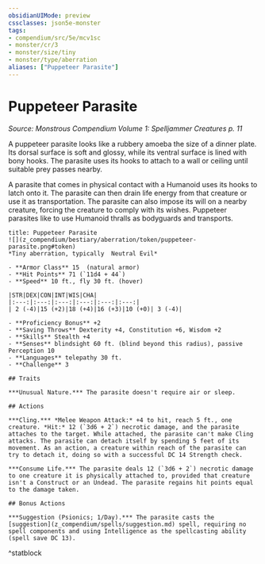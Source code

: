 ```yaml
---
obsidianUIMode: preview
cssclasses: json5e-monster
tags:
- compendium/src/5e/mcv1sc
- monster/cr/3
- monster/size/tiny
- monster/type/aberration
aliases: ["Puppeteer Parasite"]
---
```

# Puppeteer Parasite
*Source: Monstrous Compendium Volume 1: Spelljammer Creatures p. 11*  

A puppeteer parasite looks like a rubbery amoeba the size of a dinner plate. Its dorsal surface is soft and glossy, while its ventral surface is lined with bony hooks. The parasite uses its hooks to attach to a wall or ceiling until suitable prey passes nearby.

A parasite that comes in physical contact with a Humanoid uses its hooks to latch onto it. The parasite can then drain life energy from that creature or use it as transportation. The parasite can also impose its will on a nearby creature, forcing the creature to comply with its wishes. Puppeteer parasites like to use Humanoid thralls as bodyguards and transports.

```ad-statblock
title: Puppeteer Parasite
![](z_compendium/bestiary/aberration/token/puppeteer-parasite.png#token)
*Tiny aberration, typically  Neutral Evil*

- **Armor Class** 15  (natural armor)
- **Hit Points** 71 (`11d4 + 44`)
- **Speed** 10 ft., fly 30 ft. (hover)

|STR|DEX|CON|INT|WIS|CHA|
|:---:|:---:|:---:|:---:|:---:|:---:|
| 2 (-4)|15 (+2)|18 (+4)|16 (+3)|10 (+0)| 3 (-4)|

- **Proficiency Bonus** +2
- **Saving Throws** Dexterity +4, Constitution +6, Wisdom +2
- **Skills** Stealth +4
- **Senses** blindsight 60 ft. (blind beyond this radius), passive Perception 10
- **Languages** telepathy 30 ft.
- **Challenge** 3

## Traits

***Unusual Nature.*** The parasite doesn't require air or sleep.

## Actions

***Cling.*** *Melee Weapon Attack:* +4 to hit, reach 5 ft., one creature. *Hit:* 12 (`3d6 + 2`) necrotic damage, and the parasite attaches to the target. While attached, the parasite can't make Cling attacks. The parasite can detach itself by spending 5 feet of its movement. As an action, a creature within reach of the parasite can try to detach it, doing so with a successful DC 14 Strength check.

***Consume Life.*** The parasite deals 12 (`3d6 + 2`) necrotic damage to one creature it is physically attached to, provided that creature isn't a Construct or an Undead. The parasite regains hit points equal to the damage taken.

## Bonus Actions

***Suggestion (Psionics; 1/Day).*** The parasite casts the [suggestion](z_compendium/spells/suggestion.md) spell, requiring no spell components and using Intelligence as the spellcasting ability (spell save DC 13).
```
^statblock